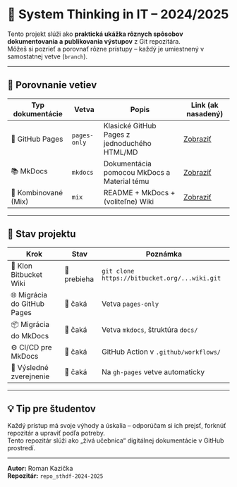 # 📘 System Thinking in IT – 2024/2025

Tento projekt slúži ako **praktická ukážka rôznych spôsobov dokumentovania a publikovania výstupov** z Git repozitára.  
Môžeš si pozrieť a porovnať rôzne prístupy – každý je umiestnený v samostatnej vetve (`branch`).

---

## 🔁 Porovnanie vetiev

| Typ dokumentácie       | Vetva        | Popis                                           | Link (ak nasadený)                                 |
|------------------------|--------------|------------------------------------------------|---------------------------------------------------|
| 📝 GitHub Pages        | `pages-only` | Klasické GitHub Pages z jednoduchého HTML/MD   | [Zobraziť](https://tvoje-meno.github.io/nazov-repa/) |
| 📚 MkDocs              | `mkdocs`     | Dokumentácia pomocou MkDocs a Material tému    | [Zobraziť](https://tvoje-meno.github.io/nazov-repa/) |
| 🔀 Kombinované (Mix)   | `mix`        | README + MkDocs + (voliteľne) Wiki             | [Zobraziť](https://tvoje-meno.github.io/nazov-repa/) |

---

## 🧪 Stav projektu

| Krok | Stav | Poznámka |
|------|------|----------|
| 🔁 Klon Bitbucket Wiki | 🔄 prebieha | `git clone https://bitbucket.org/...wiki.git` |
| 🌐 Migrácia do GitHub Pages | 🔲 čaká | Vetva `pages-only` |
| 📦 Migrácia do MkDocs       | 🔲 čaká | Vetva `mkdocs`, štruktúra `docs/` |
| ⚙️ CI/CD pre MkDocs         | 🔲 čaká | GitHub Action v `.github/workflows/` |
| 🎯 Výsledné zverejnenie     | 🔲 čaká | Na `gh-pages` vetve automaticky |

---

## 💡 Tip pre študentov

Každý prístup má svoje výhody a úskalia – odporúčam si ich prejsť, forknúť repozitár a upraviť podľa potreby.  
Tento repozitár slúži ako „živá učebnica“ digitálnej dokumentácie v GitHub prostredí.

---

**Autor:** Roman Kazička  
**Repozitár:** `repo_sthdf-2024-2025`  
